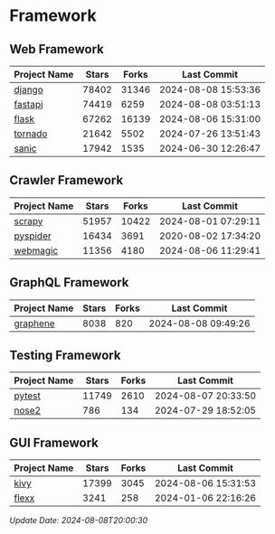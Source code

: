 # Framework

## Web Framework
| Project Name | Stars | Forks | Last Commit |
| ------------ | ----- | ----- | ----------- |
| [django](https://github.com/django/django) | 78402 | 31346 | 2024-08-08 15:53:36 |
| [fastapi](https://github.com/fastapi/fastapi) | 74419 | 6259 | 2024-08-08 03:51:13 |
| [flask](https://github.com/pallets/flask) | 67262 | 16139 | 2024-08-06 15:31:00 |
| [tornado](https://github.com/tornadoweb/tornado) | 21642 | 5502 | 2024-07-26 13:51:43 |
| [sanic](https://github.com/sanic-org/sanic) | 17942 | 1535 | 2024-06-30 12:26:47 |

## Crawler Framework
| Project Name | Stars | Forks | Last Commit |
| ------------ | ----- | ----- | ----------- |
| [scrapy](https://github.com/scrapy/scrapy) | 51957 | 10422 | 2024-08-01 07:29:11 |
| [pyspider](https://github.com/binux/pyspider) | 16434 | 3691 | 2020-08-02 17:34:20 |
| [webmagic](https://github.com/code4craft/webmagic) | 11356 | 4180 | 2024-08-06 11:29:41 |

## GraphQL Framework
| Project Name | Stars | Forks | Last Commit |
| ------------ | ----- | ----- | ----------- |
| [graphene](https://github.com/graphql-python/graphene) | 8038 | 820 | 2024-08-08 09:49:26 |

## Testing Framework
| Project Name | Stars | Forks | Last Commit |
| ------------ | ----- | ----- | ----------- |
| [pytest](https://github.com/pytest-dev/pytest) | 11749 | 2610 | 2024-08-07 20:33:50 |
| [nose2](https://github.com/nose-devs/nose2) | 786 | 134 | 2024-07-29 18:52:05 |

## GUI Framework
| Project Name | Stars | Forks | Last Commit |
| ------------ | ----- | ----- | ----------- |
| [kivy](https://github.com/kivy/kivy) | 17399 | 3045 | 2024-08-06 15:31:53 |
| [flexx](https://github.com/flexxui/flexx) | 3241 | 258 | 2024-01-06 22:16:26 |

*Update Date: 2024-08-08T20:00:30*
